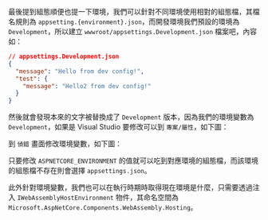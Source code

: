 最後提到組態順便也提一下環境，我們可以針對不同環境使用相對的組態檔，其檔名規則為 `appsetting.{environment}.json`，而開發環境我們預設的環境為 `Development`，所以建立 `wwwroot/appsettings.Development.json` 檔案吧，內容如：

```json
// appsettings.Development.json
{
  "message": "Hello from dev config!",
  "test": {
    "message": "Hello2 from dev config!"
  }
}
```

然後就會發現本來的文字被替換成了 `Development` 版本，因為我們的環境變數為 `Development`，如果是 Visual Studio 要修改可以到 `專案/屬性`，如下圖：

到 `偵錯` 畫面修改環境變數，如下圖：

只要修改 `ASPNETCORE_ENVIRONMENT` 的值就可以吃到對應環境的組態檔，而該環境的組態檔不存在則會選擇 `appsettings.json`。

此外針對環境變數，我們也可以在執行時期時取得現在環境是什麼，只需要透過注入 `IWebAssemblyHostEnvironment` 物件，其命名空間為 `Microsoft.AspNetCore.Components.WebAssembly.Hosting`。